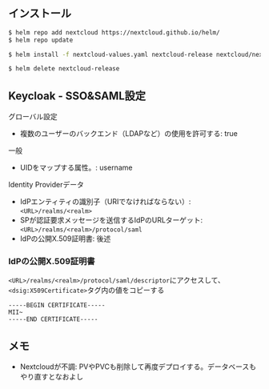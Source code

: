 ## インストール

```bash
$ helm repo add nextcloud https://nextcloud.github.io/helm/
$ helm repo update

$ helm install -f nextcloud-values.yaml nextcloud-release nextcloud/nextcloud

$ helm delete nextcloud-release
```

## Keycloak - SSO&SAML設定

グローバル設定

- 複数のユーザーのバックエンド（LDAPなど）の使用を許可する: true

一般

- UIDをマップする属性。: username

Identity Providerデータ

- IdPエンティティの識別子（URIでなければならない）: `<URL>/realms/<realm>`
- SPが認証要求メッセージを送信するIdPのURLターゲット: `<URL>/realms/<realm>/protocol/saml`
- IdPの公開X.509証明書: 後述

### IdPの公開X.509証明書

`<URL>/realms/<realm>/protocol/saml/descriptor`にアクセスして、`<dsig:X509Certificate>`タグ内の値をコピーする

```
-----BEGIN CERTIFICATE-----
MII~
-----END CERTIFICATE-----
```

## メモ

- Nextcloudが不調: PVやPVCも削除して再度デプロイする。データベースもやり直すとなおよし